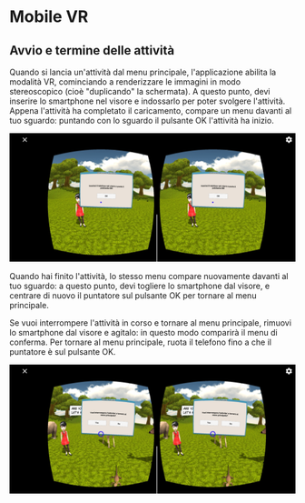 # Mobile VR

## Avvio e termine delle attività

Quando si lancia un'attività dal menu principale, l'applicazione abilita la modalità VR,
cominciando a renderizzare le immagini in modo stereoscopico (cioè "duplicando" la schermata).
A questo punto, devi inserire lo smartphone nel visore e indossarlo per poter svolgere l'attività.
Appena l'attività ha completato il caricamento, compare un menu davanti al tuo sguardo:
puntando con lo sguardo il pulsante OK l'attività ha inizio.

![Activity example](/docs/guide-kit/images/activity-mobile1.jpg)

Quando hai finito l'attività, lo stesso menu compare nuovamente davanti al tuo sguardo:
a questo punto, devi togliere lo smartphone dal visore, e centrare di nuovo il puntatore sul pulsante OK
per tornare al menu principale.

Se vuoi interrompere l'attività in corso e tornare al menu principale, rimuovi lo smartphone dal visore e agitalo:
in questo modo comparirà il menu di conferma. Per tornare al menu principale, ruota il telefono fino a che il puntatore
è sul pulsante OK.

![Activity example](/docs/guide-kit/images/activity-mobile2.jpg)
